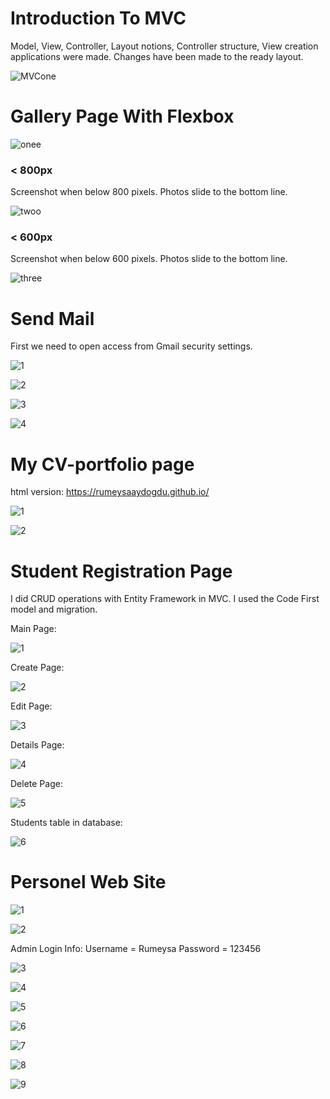# Introduction To MVC

Model, View, Controller, Layout notions, Controller structure, View creation applications were made. Changes have been made to the ready layout.

![MVCone](https://user-images.githubusercontent.com/71151015/103186692-895f7a80-48d2-11eb-810f-afde5597c84e.PNG)

# Gallery Page With Flexbox

![onee](https://user-images.githubusercontent.com/71151015/121146657-d152d800-c848-11eb-9256-0efb3930de51.PNG)

### < 800px

Screenshot when below 800 pixels. Photos slide to the bottom line. 

![twoo](https://user-images.githubusercontent.com/71151015/121146705-de6fc700-c848-11eb-8b9e-f8473a0444db.PNG)


### < 600px

Screenshot when below 600 pixels. Photos slide to the bottom line. 

![three](https://user-images.githubusercontent.com/71151015/121146723-e2034e00-c848-11eb-8add-2fbd12d754e5.PNG)

# Send Mail

First we need to open access from Gmail security settings. 

![1](https://user-images.githubusercontent.com/71151015/132700054-e1f10be2-160b-4aa9-8382-16d6d89e7743.PNG)

![2](https://user-images.githubusercontent.com/71151015/132700076-71ca7c42-fbfc-484d-9798-ec98e1fc1a88.PNG)

![3](https://user-images.githubusercontent.com/71151015/132833021-95c56d8d-54e5-4a7f-b178-8f9b1a3f2f74.PNG)

![4](https://user-images.githubusercontent.com/71151015/132833028-c9dd825f-c18d-4871-8ab0-e2cdab5fe749.PNG)

# My CV-portfolio page

html version: https://rumeysaaydogdu.github.io/

![1](https://user-images.githubusercontent.com/71151015/133464171-1556c3d8-7973-4cc9-bcb7-f49603adc1f8.PNG)

![2](https://user-images.githubusercontent.com/71151015/133464198-a041c8c8-49c7-4fe0-a423-c80f99fb2a6d.PNG)

# Student Registration Page 

I did CRUD operations with Entity Framework in MVC. I used the Code First model and migration. 

Main Page:

![1](https://user-images.githubusercontent.com/71151015/133636748-9c405c5d-2178-4dc0-a1d3-7e334d8c602e.PNG)

Create Page:

![2](https://user-images.githubusercontent.com/71151015/133636761-603eeb7c-18fd-4067-b32a-3751f55c77bc.PNG)

Edit Page:

![3](https://user-images.githubusercontent.com/71151015/133636771-7f7a0f04-7d0c-4c2f-abc4-17c822dfe076.PNG)

Details Page:

![4](https://user-images.githubusercontent.com/71151015/133636783-42f70795-9e44-4fb5-a881-ba8d6b8a68d8.PNG)

Delete Page:

![5](https://user-images.githubusercontent.com/71151015/133636789-21df2b54-7368-4e51-9d61-4bf9f899b319.PNG)

Students table in database:

![6](https://user-images.githubusercontent.com/71151015/133636798-c722cc63-ab22-48a5-a457-2c75ce8fb723.PNG)

# Personel Web Site

![1](https://user-images.githubusercontent.com/71151015/134155741-9ee40681-4a96-4b47-8f40-a2e554d4df76.PNG)

![2](https://user-images.githubusercontent.com/71151015/134155753-ce047245-6519-4a97-93ab-2c0a874ecfec.PNG)

Admin Login Info:    Username = Rumeysa   Password = 123456

![3](https://user-images.githubusercontent.com/71151015/134155782-7d27a870-a707-472c-bf45-bbb43d1c1f96.PNG)

![4](https://user-images.githubusercontent.com/71151015/134155791-cd0b7257-89ab-43d7-9189-3abc56861a0f.PNG)

![5](https://user-images.githubusercontent.com/71151015/134155804-c565ae69-c942-4cc1-8383-9d7c93e23f34.PNG)

![6](https://user-images.githubusercontent.com/71151015/134155815-982d98d9-4594-424f-8602-cdc9a0c29573.PNG)

![7](https://user-images.githubusercontent.com/71151015/134155829-d26e6ab3-b1e8-4889-ae97-d524e7445cce.PNG)

![8](https://user-images.githubusercontent.com/71151015/134155842-17fb31c8-7f7f-42d8-9888-dcd9c98fc859.PNG)

![9](https://user-images.githubusercontent.com/71151015/134155848-7530dbc4-0471-47f1-9afd-f1ef1724bb65.PNG)

